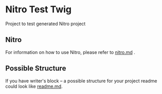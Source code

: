 # Nitro Test Twig

Project to test generated Nitro project

## Nitro

For information on how to use Nitro, please refer to [nitro.md](project/docs/nitro.md) .

## Possible Structure

If you have writer's block – a possible structure for your project readme could look like [readme.md](https://github.com/namics/frontend-defaults/blob/master/doc/README.md).

